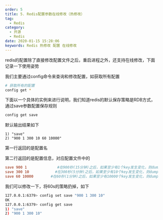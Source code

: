 ```yaml
---
order: 5
title: 5. Redis配置参数在线修改（热修改）
tag:
  - Redis
category:
  - 开源
  - Redis
date: 2020-01-15 15:28:06
keywords: Redis 热修改 配置 在线修改
---
```


redis的配置除了直接修改配置文件之后，重启进程之外，还支持在线修改，下面记录一下使用姿势

<!-- more -->

我们主要通过config命令来查询和修改配置，如获取所有配置

```bash
# 获取所有的配置
config get *
```

下面以一个具体的实例来进行说明，我们知道redis的默认保存策略是RDB方式，通过save参数配置保存规则

```bash
config get save
```

默认输出结果如下

```
1) "save"
2) "900 1 300 10 60 10000"
```

第一行返回的是配置名

第二行返回的是配置信息，对应配置文件中的

```conf
save 900 1              #在900秒(15分钟)之后，如果至少有1个key发生变化，则dump内存快照。
save 300 10            #在300秒(5分钟)之后，如果至少有10个key发生变化，则dump内存快照。
save 60 10000        #在60秒(1分钟)之后，如果至少有10000个key发生变化，则dump内存快照。
```

我们可以修改一下，将60s的策略扔掉，如下

```bash
127.0.0.1:6379> config set save "900 1 300 10"
OK
127.0.0.1:6379> config get save
1) "save"
2) "900 1 300 10"
```

